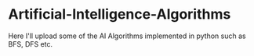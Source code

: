 # Artificial-Intelligence-Algorithms
Here I'll upload some of the AI Algorithms implemented in python
such as BFS, DFS etc.